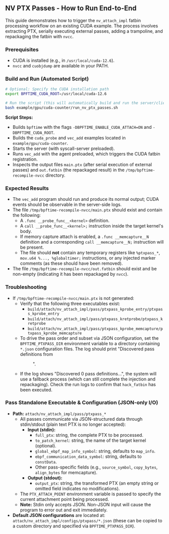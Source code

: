 ## NV PTX Passes - How to Run End-to-End

This guide demonstrates how to trigger the `nv_attach_impl` fatbin processing workflow on an existing CUDA example. The process involves extracting PTX, serially executing external passes, adding a trampoline, and repackaging the fatbin with `nvcc`.

### Prerequisites
- CUDA is installed (e.g., in `/usr/local/cuda-12.6`).
- `nvcc` and `cuobjdump` are available in your PATH.

### Build and Run (Automated Script)

```bash
# Optional: Specify the CUDA installation path
export BPFTIME_CUDA_ROOT=/usr/local/cuda-12.6

# Run the script (this will automatically build and run the server/client)
bash example/gpu/cuda-counter/run_nv_ptx_passes.sh
```

**Script Steps:**
- Builds `bpftime` with the flags `-DBPFTIME_ENABLE_CUDA_ATTACH=ON` and `-DBPFTIME_CUDA_ROOT`.
- Builds the `cuda_probe` and `vec_add` examples located in `example/gpu/cuda-counter`.
- Starts the server (with syscall-server preloaded).
- Runs `vec_add` with the agent preloaded, which triggers the CUDA fatbin registration.
- Inspects the output files `main.ptx` (after serial execution of external passes) and `out.fatbin` (the repackaged result) in the `/tmp/bpftime-recompile-nvcc` directory.

### Expected Results
- The `vec_add` program should run and produce its normal output; CUDA events should be observable in the server-side logs.
- The file `/tmp/bpftime-recompile-nvcc/main.ptx` should exist and contain the following:
  - A `.func __probe_func__<kernel>` definition.
  - A `call __probe_func__<kernel>;` instruction inside the target kernel's body.
  - If memory capture attach is enabled, a `.func __memcapture__N` definition and a corresponding `call __memcapture__N;` instruction will be present.
  - The file should **not** contain any temporary registers like `%ptxpass_*`, `mov.u64 %..., %globaltimer;` instructions, or any injected marker comments (as these should have been removed).
- The file `/tmp/bpftime-recompile-nvcc/out.fatbin` should exist and be non-empty (indicating it has been repackaged by `nvcc`).

### Troubleshooting
- If `/tmp/bpftime-recompile-nvcc/main.ptx` is not generated:
  - Verify that the following three executables exist:
    - `build/attach/nv_attach_impl/pass/ptxpass_kprobe_entry/ptxpass_kprobe_entry`
    - `build/attach/nv_attach_impl/pass/ptxpass_kretprobe/ptxpass_kretprobe`
    - `build/attach/nv_attach_impl/pass/ptxpass_kprobe_memcapture/ptxpass_kprobe_memcapture`
  - To drive the pass order and subset via JSON configuration, set the `BPFTIME_PTXPASS_DIR` environment variable to a directory containing `*.json` configuration files. The log should print "Discovered <N> pass definitions from <dir>".
  - If the log shows "Discovered 0 pass definitions...", the system will use a fallback process (which can still complete the injection and repackaging). Check the run logs to confirm that `hack_fatbin` has been executed.

### Pass Standalone Executable & Configuration (JSON-only I/O)
- **Path:** `attach/nv_attach_impl/pass/ptxpass_*`
  - All passes communicate via JSON-structured data through stdin/stdout (plain text PTX is no longer accepted):
    - **Input (stdin):**
      - `full_ptx`: string, the complete PTX to be processed.
      - `to_patch_kernel`: string, the name of the target kernel (optional).
      - `global_ebpf_map_info_symbol`: string, defaults to `map_info`.
      - `ebpf_communication_data_symbol`: string, defaults to `constData`.
      - Other pass-specific fields (e.g., `source_symbol`, `copy_bytes`, `align_bytes` for memcapture).
    - **Output (stdout):**
      - `output_ptx`: string, the transformed PTX (an empty string or omitted field indicates no modifications).
  - The `PTX_ATTACH_POINT` environment variable is passed to specify the current attachment point being processed.
  - **Note:** Stdin only accepts JSON. Non-JSON input will cause the program to error out and exit immediately.
- **Default JSON configurations** are located at: `attach/nv_attach_impl/configs/ptxpass/*.json` (these can be copied to a custom directory and specified via `BPFTIME_PTXPASS_DIR`).